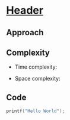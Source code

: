 # [Header]()

## Approach
<!-- Describe your approach to solving the problem. -->

## Complexity

- Time complexity:
<!-- Add your time complexity here, e.g. $O(n)$ -->

- Space complexity:
<!-- Add your space complexity here, e.g. $O(n)$ -->

## Code

``` c
printf("Hello World");
```
